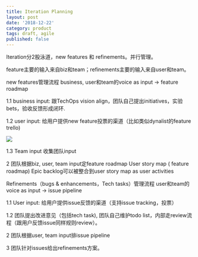 ```yaml
---
title: Iteration Planning
layout: post
date: '2018-12-22'
category: product
tags: draft, agile
published: false
---
```


Iteration分2股泳道，new features 和 refinements。并行管理。

feature主要的输入来自biz和team；refinements主要的输入来自user和team。


new features管理流程
business, user和team的voice as input -> feature roadmap

1.1 business input: 跟TechOps vision align，团队自己提出initiatives，实验bets，验收反馈形成闭环.

1.2 user input: 给用户提供new feature投票的渠道（比如类似dynalist的feature trello)

![](https://i.imgur.com/kQbe75C.png)

1.3 Team input
收集团队input 

2 团队根据biz, user, team input定feature roadmap 
User story map ( feature roadmap)
Epic backlog可以被整合到user story map as user activities

Refinements（bugs & enhancements，Tech tasks）管理流程
user和team的voice as input -> issue pipeline

1.1 User input: 给用户提供issue反馈的渠道（支持issue tracking，投票）

1.2 团队提出改进意见（包括tech task), 团队自己维护todo list，内部走review流程（跟用户反馈issue同样规则review）。

2 团队根据user, team input排issue pipeline

3 团队针对issues给出refinements方案。

